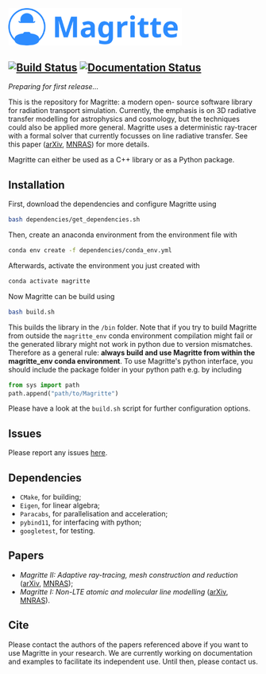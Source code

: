 <img src="docs/src/images/Magritte_logo.svg" alt="logo" width="350"/>

[![Build Status](https://travis-ci.com/FredDeCeuster/Magritte.svg?token=j3NNTbFLxGaJNsSoKgCz&branch=master)](https://travis-ci.com/FredDeCeuster/Magritte)
[![Documentation Status](https://readthedocs.com/projects/magritte-magritte/badge/?version=latest&token=7d7b32178f0e9cfbbf7e0967233b680ccf113dd73b8d4b567f3587445c936036)](https://magritte-magritte.readthedocs-hosted.com/en/latest/?badge=latest)
---

_*Preparing for first release...*_

This is the repository for Magritte: a modern open- source software library for
radiation transport simulation. Currently, the emphasis is on 3D radiative
transfer modelling for astrophysics and cosmology, but the techniques could also
be applied more general. Magritte uses a deterministic ray-tracer with a
formal solver that currently focusses on line radiative transfer. See this paper
([arXiv](https://arxiv.org/pdf/1912.08445.pdf),
[MNRAS](https://doi.org/10.1093/mnras/stz3557)) for more details.

Magritte can either be used as a C++ library or as a Python package.


## Installation
First, download the dependencies and configure Magritte using
```bash
bash dependencies/get_dependencies.sh
```
Then, create an anaconda environment from the environment file with
```bash
conda env create -f dependencies/conda_env.yml
```
Afterwards, activate the environment you just created with
```bash
conda activate magritte
```
Now Magritte can be build using
```bash
bash build.sh
```
This builds the library in the `/bin` folder. Note that if you try to build
Magritte from outside the `magritte_env` conda environment compilation might
fail or the generated library might not work in python due to version mismatches.
Therefore as a general rule: **always build and use Magritte from within the
magritte_env conda environment**. To use Magritte's python interface, you should
include the package folder in your python path e.g. by including
```python
from sys import path
path.append("path/to/Magritte")
```
Please have a look at the `build.sh` script for further configuration options.


## Issues
Please report any issues [here](https://github.com/UCL/Magritte/issues).


## Dependencies
* `CMake`, for building;
* `Eigen`, for linear algebra;
* `Paracabs`, for parallelisation and acceleration;
* `pybind11`, for interfacing with python;
* `googletest`, for testing.


## Papers
* _Magritte II: Adaptive ray-tracing, mesh construction and reduction_
([arXiv](https://arxiv.org/abs/2011.14998), [MNRAS](https://doi.org/10.1093/mnras/staa3199));
* _Magritte I: Non-LTE atomic and molecular line modelling_
([arXiv](https://arxiv.org/abs/1912.08445),
[MNRAS](https://doi.org/10.1093/mnras/stz3557)).


## Cite
Please contact the authors of the papers referenced above if you want to use
Magritte in your research. We are currently working on documentation and
examples to facilitate its independent use. Until then, please contact us.
